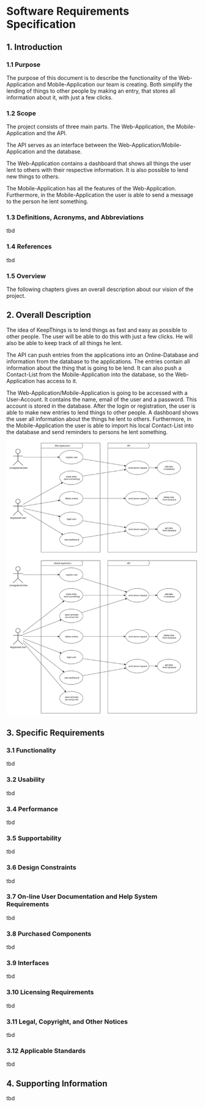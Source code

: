 # Software Requirements Specification


## 1. Introduction

### 1.1	Purpose
The purpose of this document is to describe the functionality of the Web-Application and Mobile-Application our team is creating. Both simplify the lending of things to other people by making an entry, that stores all information about it, with just a few clicks.

### 1.2	Scope
The project consists of three main parts. The Web-Application, the Mobile-Application and the API.

The API serves as an interface between the Web-Application/Mobile-Application and the database.

The Web-Application contains a dashboard that shows all things the user lent to others with their respective information. It is also possible to lend new things to others. 

The Mobile-Application has all the features of the Web-Application. Furthermore, in the Mobile-Application the user is able to send a message to the person he lent something.

### 1.3	Definitions, Acronyms, and Abbreviations
tbd

### 1.4	References
tbd

### 1.5	Overview
The following chapters gives an overall description about our vision of the project.


## 2. Overall Description
The idea of KeepThings is to lend things as fast and easy as possible to other people. The user will be able to do this with just a few clicks. He will also be able to keep track of all things he lent.

The API can push entries from the applications into an Online-Database and information from the database to the applications. The entries contain all information about the thing that is going to be lend. It can also push a Contact-List from the Mobile-Application into the database, so the Web-Application has access to it.

The Web-Application/Mobile-Application is going to be accessed with a User-Account. It contains the name, email of the user and a password. This account is stored in the database. After the login or registration, the user is able to make new entries to lend things to other people. A dashboard shows the user all information about the things he lent to others. Furthermore, in the Mobile-Application the user is able to import his local Contact-List into the database and send reminders to persons he lent something.

![Alt-Text](/recources/UCD-KeepThings.svg)


## 3. Specific Requirements

### 3.1	Functionality
tbd

### 3.2	Usability 
tbd

### 3.4	Performance
tbd

### 3.5	Supportability
tbd

### 3.6	Design Constraints
tbd

### 3.7	On-line User Documentation and Help System Requirements
tbd

### 3.8	Purchased Components
tbd

### 3.9	Interfaces
tbd

### 3.10 Licensing Requirements
tbd

### 3.11 Legal, Copyright, and Other Notices
tbd

### 3.12 Applicable Standards
tbd


## 4. Supporting Information
tbd
